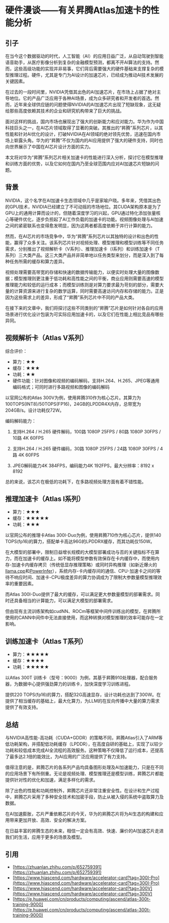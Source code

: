 # 硬件漫谈——有关昇腾Atlas加速卡的性能分析

## 引子
在当今这个数据驱动的时代，人工智能（AI）的应用日益广泛，从自动驾驶到智能语音助手，从医疗影像分析到复杂的金融模型预测，都离不开AI算法的支持。然而，这些高级功能的实现并非易事，它们背后需要强大的硬件基础来支撑复杂的模型推理过程。硬件，尤其是专门为AI设计的加速芯片，已经成为推动AI技术发展的关键因素。

在过去的一段时间里，NVIDIA凭借其出色的AI加速芯片，在市场上占据了绝对主导地位。它的产品广泛应用于各种AI场景，成为众多研究者和开发者的首选。然而，近年来全球供应链的问题使得NVIDIA的AI加速芯片出现了短缺现象，这无疑给那些高度依赖其技术的企业和研究机构带来了巨大的挑战。

面对这样的挑战，国内市场也展现出了强大的创新能力和应对能力。华为作为中国科技巨头之一，在AI芯片领域取得了显著的突破。其推出的“昇腾”系列芯片，以其性能和针对AI优化的设计，打破NVIDIA在AI领域的绝对领先优势，迅速在国内市场上崭露头角。华为的“昇腾”不仅为国内的AI应用提供了强大的硬件支持，同时也向世界展示了中国在AI芯片设计方面的实力。

本文将对华为“昇腾”系列芯片相关加速卡的性能进行深入分析，探讨它在模型推理和训练方面的优势，以及它如何在国内乃至全球范围内应对AI加速芯片短缺的问题。

## 背景

NVIDIA，这个名字在AI加速卡生态领域中几乎是家喻户晓。多年来，凭借其出色的GPU技术，NVIDIA已经建立了不可动摇的市场地位。其CUDA架构原本是为了GPU上的通用计算而设计的，但随着深度学习的兴起，GPU通过特化添加张量核心等硬件优化，逐步负担起了AI工作负载的加速卡的功能。视频图像处理与AI加速之间的紧密联系也变得愈发明显，因为这两者都高度依赖于并行计算的能力。

然而，在AI芯片的市场竞争中，华为“昇腾”系列芯片以其独特的设计和出色的性能，赢得了众多关注。该系列芯片针对视频处理、模型推理和模型训练等不同任务需求，分别推出了视频解析卡（V系列）、推理加速卡（I系列）和训练加速卡（T系列）三大类产品。这三大类产品并非简单地以任务类型来划分，而是深入到了每种任务所需的缓存和算力差异。

视频处理需要高带宽的存储和快速的数据传输能力，以便实时处理大量的图像数据；模型推理则更注重于低功耗和高性能之间的平衡，商业应用则需要高速的模型推理能力和较低的运行成本；而模型训练则是对算力要求最为苛刻的部分，需要大量的计算资源来进行复杂的数学运算，同时需要高速访问内存和存储的能力。正是因为这些需求上的差异，形成了“昇腾”系列芯片中不同的产品大类。

在接下来的文章中，我们将探讨这些不同类别的“昇腾”芯片是如何针对各自的应用场景进行优化设计包装为可实际应用加速卡的，以及它们在性能上相比竞品有哪些异同。

## 视频解析卡（Atlas V系列）

综合评价：

- 算力：★★
- 缓存：★★★
- 功耗：★★
- 硬件功能：针对图像和视频的编码解码，支持H.264、H.265、JPEG等通用编码格式；可同时进行多路视频和图像的编码解码

以官网公布的Atlas 300V为例，使用昇腾310作为核心芯片。其算力为100TOPS(INT8)/50TOPS(FP16)，24GB的LPDDR4X内存，总带宽为204GB/s。设计功耗仅72W。

编码解码能力：

1. 支持H.264 / H.265 硬件解码，100路 1080P 25FPS / 80路 1080P 30FPS / 10路 4K 60FPS

2. 支持H.264 / H.265 硬件编码，30路 1080P 25FPS / 24路 1080P 30FPS / 4路 4K 60FPS

3. JPEG解码能力4K 384FPS，编码能力4K 192FPS，最大分辨率：8192 x 8192

总的来说，该芯片在极低的功耗下，在多路视频处理方面有着不错性能。

## 推理加速卡（Atlas I系列）

- 算力：★★★
- 缓存：★★★★★
- 功耗：★★★

以官网公布的推理卡Atlas 300I-Duo为例，使用昇腾710作为核心芯片，提供140 TOPS(fp16)的算力，搭配单卡高达96G的LPDDRX缓存，而其功耗仅150W。

在大模型的部署中，限制日益增长规模的大模型部署成功与否的关键指标不在算力，而在加速卡的缓存上。如不能将模型参数有效保存在卡内缓存中，而使用内存-加速卡内缓存拷贝（传统低显存推理策略）或同时异构推理（如新近爆火的[llama.cpp](https://github.com/ggerganov/llama.cpp)和[PowerInfer](https://github.com/SJTU-IPADS/PowerInfer)），系统内存-卡内缓存间的通信、CPU-加速卡之间的等待不响应时间、加速卡-CPU极度差异的算力协调成为了限制大参数量模型推理效率的重要因素。

而Atlas 300I-Duo提供了最大的缓存，可以满足更大参数量模型的部署需求。同时还具备相当的计算能力，可以满足大模型的部署需求。

但由现有主流训练架构如cudNN、ROCm等框架中间件训练出的模型，在昇腾所使用的CANN中间件中无法直接使用，而这种转换对模型推理的效率可能存在一定影响。

## 训练加速卡（Atlas T系列）

- 算力：★★★★★
- 缓存：★★★★
- 功耗：★★★★★

以Atlas 300T 训练卡（型号：9000）为例，其基于昇腾910处理器，配合服务器，为数据中心提供强劲算力的训练卡，加快深度学习训练进程。

提供220 TOPS(fp16)的算力，搭配32G高速显存，设计功耗也达到了300W。在提供了相当缓存的基础上，最大化算力，为LLM的在反向传播中大量的算力需求提供了有效支持。


## 总结

与NVIDIA高性能-高功耗（CUDA+GDDR）的策略不同，昇腾Atlas引入了ARM等低功耗架构，并搭配低功耗缓存（LPDDR），在高度自研的基础上，实现了以较少功耗和较低成本完成AI全流程的高效服务。这种策略不仅降低了运行成本，还提高了最多达2.1倍的能效比，为AI应用的广泛应用提供了有力支持。

值得注意的是，昇腾芯片的各系列产品均具备图形处理及AI加速能力，只是在不同的应用场景下有所侧重。无论是视频处理、模型推理还是模型训练，昇腾芯片都能提供针对性的优化和加速，满足多样化的需求。

除了出色的性能和功耗控制外，昇腾芯片还非常注重安全性。在设计和生产过程中，昇腾芯片采用了多种安全技术和加密手段，防止从被入侵的系统中盗取算力及数据。

在AI加速膨胀，芯片严重依赖芯片的今天，华为的昇腾芯片将为AI生态的构建和应用带来更加开放、高效、安全的解决方案。

在日益丰富的昇腾生态的未来，相信一定会有高效、快速、廉价的AI加速芯片走进我们的生活，应用于更多的场景及模型。

## 引用
- [https://zhuanlan.zhihu.com/p/652759391](https://zhuanlan.zhihu.com/p/652759391)
- [https://www.hiascend.com/hardware/accelerator-card?tag=300I-Pro](https://www.hiascend.com/hardware/accelerator-card?tag=300I-Pro)
- [https://www.hiascend.com/hardware/accelerator-card?tag=300V](https://www.hiascend.com/hardware/accelerator-card?tag=300V)
- [https://e.huawei.com/cn/products/computing/ascend/atlas-300t-training-9000](https://e.huawei.com/cn/products/computing/ascend/atlas-300t-training-9000)